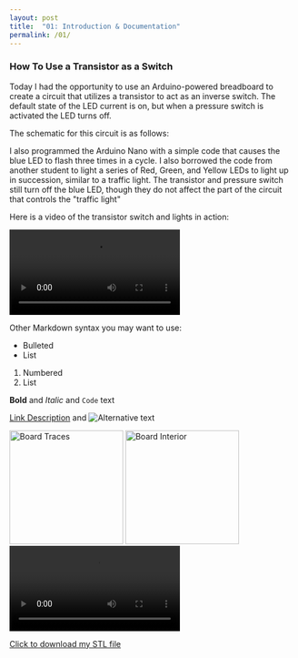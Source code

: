 ```yaml
---
layout: post
title:  "01: Introduction & Documentation"
permalink: /01/
---
```


### How To Use a Transistor as a Switch

Today I had the opportunity to use an Arduino-powered breadboard to create a circuit that utilizes a transistor to act as an inverse switch. The default state of the LED current is on, but when a pressure switch is activated the LED turns off.

The schematic for this circuit is as follows:

I also programmed the Arduino Nano with a simple code that causes the blue LED to flash three times in a cycle. I also borrowed the code from another student to light a series of Red, Green, and Yellow LEDs to light up in succession, similar to a traffic light. The transistor and pressure switch still turn off the blue LED, though they do not affect the part of the circuit that controls the \"traffic light\"

Here is a video of the transistor switch and lights in action:

<video controls>
	<source src="Switch.mp4" type="video/mp4">
</video>



Other Markdown syntax you may want to use:

- Bulleted
- List

1. Numbered
2. List

**Bold** and _Italic_ and `Code` text

<!-- You can include comments that will not be translated to HTML -->

<!-- You can include links and images in the following format: -->

[Link Description](url) and ![Alternative text](motor.jpg)


<!-- Or, you can also directly include HTML, for example to make a split image -->

<img src="board1.jpg" alt="Board Traces" style="height: 200px; max-width: 48%">
<img src="board2.jpg" alt="Board Interior" style="height: 200px; max-width: 48%">


<!-- You can also use HTML tags to include a video -->
<video controls>
	<source src="demo.mp4" type="video/mp4">
</video>

<!-- Or to add a download link to any (reasonably small) file in your permalink directory -->

<a href='cube.stl' download>Click to download my STL file</a>
